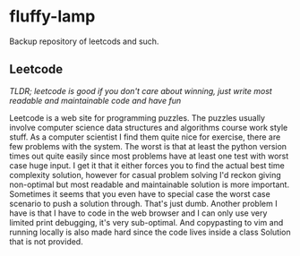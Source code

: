 # fluffy-lamp
Backup repository of leetcods and such.

## Leetcode

*TLDR; leetcode is good if you don't care about winning, just write most
readable and maintainable code and have fun*

Leetcode is a web site for programming puzzles. The puzzles usually involve
computer science data structures and algorithms course work style stuff. As a
computer scientist I find them quite nice for exercise, there are few problems
with the system. The worst is that at least the python version times out quite
easily since most problems have at least one test with worst case huge input.
I get it that it either forces you to find the actual best time complexity
solution, however for casual problem solving I'd reckon giving non-optimal but
most readable and maintainable solution is more important. Sometimes it seems
that you even have to special case the worst case scenario to push a solution
through. That's just dumb. Another problem I have is that I have to code in the
web browser and I can only use very limited print debugging, it's very
sub-optimal. And copypasting to vim and running locally is also made hard since
the code lives inside a class Solution that is not provided.
